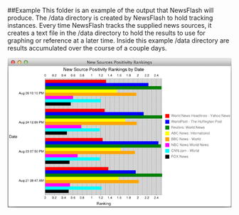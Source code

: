 ##Example
This folder is an example of the output that NewsFlash will produce.  The /data directory is created by NewsFlash to hold tracking instances.  Every time NewsFlash tracks the supplied news sources, it creates a text file in the /data directory to hold the results to use for graphing or reference at a later time.  Inside this example /data directory are results accumulated over the course of a couple days.

![NewsFlash](https://raw.githubusercontent.com/thomasdclark/NewsFlash/master/example/graph_example.png)